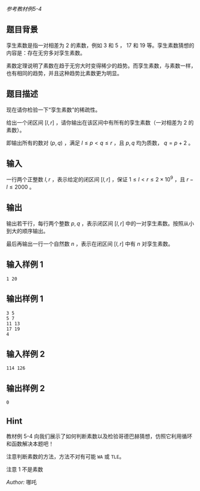 *参考教材例5-4*

## 题目背景

孪生素数是指一对相差为 $2$ 的素数，例如 $3$ 和 $5$ ， $17$ 和 $19$ 等。孪生素数猜想的内容是：存在无穷多对孪生素数。

素数定理说明了素数在趋于无穷大时变得稀少的趋势。而孪生素数，与素数一样，也有相同的趋势，并且这种趋势比素数更为明显。

## 题目描述

现在请你检验一下“孪生素数”的稀疏性。

给出一个闭区间 $[l, r]$ ，请你输出在该区间中有所有的孪生素数（一对相差为 $2$ 的素数）。

即输出所有的数对 $(p,q)$ ，满足 $l \le p < q \le r$ ，且 $p,q$ 均为质数， $q=p+2$ 。

## 输入

一行两个正整数 $l, r$ ，表示给定的闭区间 $[l,r]$ ，保证 $1\le l < r \le 2 \times 10^{9}$ ，且 $r-l \le 2000$ 。

## 输出

输出若干行，每行两个整数 $p,q$ ，表示闭区间 $[l,r]$ 中的一对孪生素数。按照从小到大的顺序输出。

最后再输出一行一个自然数 $n$ ，表示在闭区间 $[l,r]$ 中有 $n$ 对孪生素数。

## 输入样例 1

    1 20

## 输出样例 1

    3 5
    5 7
    11 13
    17 19
    4

## 输入样例 2

    114 126

## 输出样例 2

    0

## Hint

教材例 5-4 向我们展示了如何判断素数以及检验哥德巴赫猜想，仿照它利用循环和函数解决本题吧！

注意判断素数的方法，方法不对有可能 `WA` 或 `TLE`。

注意 $1$ 不是素数

*Author:* 哪吒